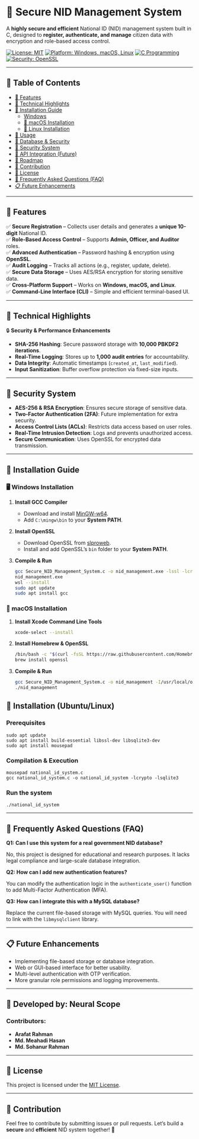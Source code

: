 # 🚀 Secure NID Management System

A **highly secure and efficient** National ID (NID) management system built in C, designed to **register, authenticate, and manage** citizen data with encryption and role-based access control.

[![License: MIT](https://img.shields.io/badge/License-MIT-blue.svg)](https://opensource.org/licenses/MIT)
[![Platform: Windows, macOS, Linux](https://img.shields.io/badge/Platform-Windows%20%7C%20macOS%20%7C%20Linux-green)](#installation)
[![C Programming](https://img.shields.io/badge/Language-C-orange.svg)](https://en.wikipedia.org/wiki/C_(programming_language))
[![Security: OpenSSL](https://img.shields.io/badge/Security-OpenSSL-yellow.svg)](https://www.openssl.org/)

---

## 📖 Table of Contents
- [🔹 Features](#-features)
- [🔹 Technical Highlights](#-technical-highlights)
- [🔹 Installation Guide](#-installation-guide)
  - [Windows](#windows-installation)
  - [🍏 macOS Installation](#-macos-installation)
  - [🐧 Linux Installation](#-linux-installation)
- [🔹 Usage](#-usage)
- [🔹 Database & Security](#-database--security)
- [🔹 Security System](#-security-system)
- [🔹 API Integration (Future)](#-api-integration-future)
- [🔹 Roadmap](#-roadmap)
- [🔹 Contribution](#-contribution)
- [🔹 License](#-license)
- [🔹 Frequently Asked Questions (FAQ)](#-frequently-asked-questions-faq)
- [📋 Future Enhancements](#-future-enhancements)

---

## 🔹 Features
✅ **Secure Registration** – Collects user details and generates a **unique 10-digit** National ID.  
✅ **Role-Based Access Control** – Supports **Admin, Officer, and Auditor** roles.  
✅ **Advanced Authentication** – Password hashing & encryption using **OpenSSL**.  
✅ **Audit Logging** – Tracks all actions (e.g., register, update, delete).  
✅ **Secure Data Storage** – Uses AES/RSA encryption for storing sensitive data.  
✅ **Cross-Platform Support** – Works on **Windows, macOS, and Linux**.  
✅ **Command-Line Interface (CLI)** – Simple and efficient terminal-based UI.  

---

## 🔹 Technical Highlights
🔒 **Security & Performance Enhancements**
- **SHA-256 Hashing**: Secure password storage with **10,000 PBKDF2 iterations**.
- **Real-Time Logging**: Stores up to **1,000 audit entries** for accountability.
- **Data Integrity**: Automatic timestamps (`created_at`, `last_modified`).
- **Input Sanitization**: Buffer overflow protection via fixed-size inputs.

---

## 🔹 Security System
- **AES-256 & RSA Encryption**: Ensures secure storage of sensitive data.
- **Two-Factor Authentication (2FA)**: Future implementation for extra security.
- **Access Control Lists (ACLs)**: Restricts data access based on user roles.
- **Real-Time Intrusion Detection**: Logs and prevents unauthorized access.
- **Secure Communication**: Uses OpenSSL for encrypted data transmission.

---

## 🔹 Installation Guide

### 🖥 Windows Installation
1. **Install GCC Compiler**
   - Download and install [MinGW-w64](https://www.mingw-w64.org/).
   - Add `C:\mingw\bin` to your **System PATH**.

2. **Install OpenSSL**
   - Download OpenSSL from [slproweb](https://slproweb.com/products/Win32OpenSSL.html).
   - Install and add OpenSSL’s `bin` folder to your **System PATH**.

3. **Compile & Run**
   ```sh
   gcc Secure_NID_Management_System.c -o nid_management.exe -lssl -lcrypto
   nid_management.exe
   wsl --install
   sudo apt update
   sudo apt install gcc
   
   ```

### 🍏 macOS Installation

1. **Install Xcode Command Line Tools**
   ```sh
   xcode-select --install
   ```

2. **Install Homebrew & OpenSSL**
   ```sh
   /bin/bash -c "$(curl -fsSL https://raw.githubusercontent.com/Homebrew/install/HEAD/install.sh)"
   brew install openssl
   ```

3. **Compile & Run**
   ```sh
   gcc Secure_NID_Management_System.c -o nid_management -I/usr/local/opt/openssl/include -L/usr/local/opt/openssl/lib -lssl -lcrypto
   ./nid_management
   ```

## 🚀 Installation (Ubuntu/Linux)

### Prerequisites
    sudo apt update
    sudo apt install build-essential libssl-dev libsqlite3-dev
    sudo apt install mousepad

### Compilation & Execution

    mousepad national_id_system.c
    gcc national_id_system.c -o national_id_system -lcrypto -lsqlite3

### Run the system
    ./national_id_system
---

## 🔹 Frequently Asked Questions (FAQ)

**Q1: Can I use this system for a real government NID database?**

No, this project is designed for educational and research purposes. It lacks legal compliance and large-scale database integration.

**Q2: How can I add new authentication features?**

You can modify the authentication logic in the `authenticate_user()` function to add Multi-Factor Authentication (MFA).

**Q3: How can I integrate this with a MySQL database?**

Replace the current file-based storage with MySQL queries. You will need to link with the `libmysqlclient` library.

---

## 📋 Future Enhancements

- Implementing file-based storage or database integration.
- Web or GUI-based interface for better usability.
- Multi-level authentication with OTP verification.
- More granular role permissions and logging improvements.

---

## 📌 Developed by: Neural Scope

### Contributors:
- **Arafat Rahman**
- **Md. Meahadi Hasan**
- **Md. Sohanur Rahman**

---

## 🔹 License

This project is licensed under the [MIT License](https://opensource.org/licenses/MIT).

---

## 🔹 Contribution

Feel free to contribute by submitting issues or pull requests. Let’s build a **secure** and **efficient** NID system together! 🚀
